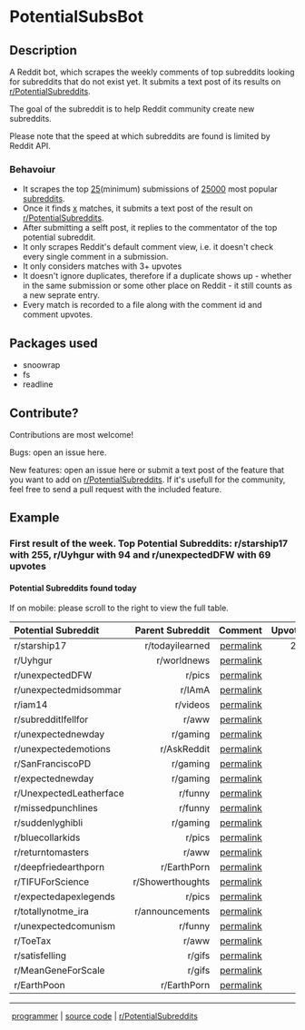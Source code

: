# PotentialSubsBot

## Description

A Reddit bot, which scrapes the weekly comments of top subreddits looking for subreddits that do not exist yet.
It submits a text post of its results on [r/PotentialSubreddits](https://www.reddit.com/r/PotentialSubreddits).

The goal of the subreddit is to help Reddit community create new subreddits.

Please note that the speed at which subreddits are found is limited by Reddit API.

### Behavoiur
* It scrapes the top [25](constants.js)(minimum) submissions of [25000](constants.js) most popular [subreddits](top_subreddits.txt).
* Once it finds [x](constants.js) matches, it submits a text post of the result on [r/PotentialSubreddits](https://www.reddit.com/r/PotentialSubreddits).
* After submitting a selft post, it replies to the commentator of the top potential subreddit.
* It only scrapes Reddit's default comment view, i.e. it doesn't check every single comment in a submission.
* It only considers matches with 3+ upvotes 
* It doesn't ignore duplicates, therefore if a duplicate shows up - whether in the same submission or some other place on Reddit - it still counts as a new seprate entry.
* Every match is recorded to a file along with the comment id and comment upvotes.

## Packages used
*  snoowrap
*  fs
*  readline

## Contribute?

Contributions are most welcome!

Bugs: open an issue here.

New features: open an issue here or submit a text post of the feature that you want to add on [r/PotentialSubreddits](https://www.reddit.com/r/PotentialSubreddits). If it's usefull for the community, feel free to send a pull request with the included feature.

## Example

### First result of the week. Top Potential Subreddits: r/starship17 with 255, r/Uyhgur with 94 and r/unexpectedDFW with 69 upvotes

#### Potential Subreddits found today

If on mobile: please scroll to the right to view the full table.

|Potential Subreddit|Parent Subreddit|Comment|Upvotes|
|:-|-:|-:|-:|
|r/starship17|r/todayilearned|[permalink](/r/todayilearned/comments/fbbf10/til_about_donald_watts_a_florida_resident_police/fj3qbgu/)|255
|r/Uyhgur|r/worldnews|[permalink](/r/worldnews/comments/f94lca/chinese_diplomat_to_australia_grilled_over/fipl0qs/)|94
|r/unexpectedDFW|r/pics|[permalink](/r/pics/comments/fbla9g/one_of_my_bar_regulars_waited_84_years_for_his/fj5ljwk/)|69
|r/unexpectedmidsommar|r/IAmA|[permalink](/r/IAmA/comments/fad232/since_1983_i_have_lived_worked_and_raised_a/fiy1frh/)|62
|r/iam14|r/videos|[permalink](/r/videos/comments/fah0mw/zach_dela_rocha_ratm_stops_a_concert_for_sexual/fiyz3s4/)|50
|r/subredditIfellfor|r/aww|[permalink](/r/aww/comments/f8z2oz/im_just_gonna_snuggle_up_right_in_here/fionk4c/)|49
|r/unexpectednewday|r/gaming|[permalink](/r/gaming/comments/f9ctzq/what_happened_to_just_put_the_disc_in_and_play/fir2i7v/)|46
|r/unexpectedemotions|r/AskReddit|[permalink](/r/AskReddit/comments/fbrn0e/dog_owners_of_reddit_would_you_cut_of_5_years_of/fj6h8cx/)|45
|r/SanFranciscoPD|r/gaming|[permalink](/r/gaming/comments/fayn2b/to_the_police_department_please/fj1ky1b/)|41
|r/expectednewday|r/gaming|[permalink](/r/gaming/comments/f9ctzq/what_happened_to_just_put_the_disc_in_and_play/firineu/)|37
|r/UnexpectedLeatherface|r/funny|[permalink](/r/funny/comments/fbvml5/shhhhh_just_let_it_happen/fj7dz4z/)|28
|r/missedpunchlines|r/funny|[permalink](/r/funny/comments/f9710w/just_to_turn_a_page/fiq6fhk/)|21
|r/suddenlyghibli|r/gaming|[permalink](/r/gaming/comments/fblczy/geralt_of_weebia/fj5acxh/)|19
|r/bluecollarkids|r/pics|[permalink](/r/pics/comments/f9kr1b/caught_my_3yo_boy_under_his_car_and_he_said_i/fisqbim/)|17
|r/returntomasters|r/aww|[permalink](/r/aww/comments/f8zte8/this_is_how_my_new_kittens_react_when_i_get_home/fipat9k/)|13
|r/deepfriedearthporn|r/EarthPorn|[permalink](/r/EarthPorn/comments/fatw8c/the_moonrise_above_a_summit_in_iceland_while_the/fj1dx0d/)|13
|r/TIFUForScience|r/Showerthoughts|[permalink](/r/Showerthoughts/comments/f8oscz/every_time_you_fall_asleep_you_are_putting/fin7dhl/)|8
|r/expectedapexlegends|r/pics|[permalink](/r/pics/comments/f8zk3k/pie_octane/fipfefm/)|5
|r/totallynotme_ira|r/announcements|[permalink](/r/announcements/comments/f8y9nx/spring_forward_into_reddits_2019_transparency/fip43o0/)|3
|r/unexpectedcomunism|r/funny|[permalink](/r/funny/comments/fbcncm/wine_glass_music/fj3wj18/)|3
|r/ToeTax|r/aww|[permalink](/r/aww/comments/fbnftw/hospitals_dressed_leap_day_babies_as_frogs_and/fj65cj9/)|3
|r/satisfelling|r/gifs|[permalink](/r/gifs/comments/fa0ui6/saw_a_post_where_a_guy_cut_a_tree_between_two/fix31l2/)|3
|r/MeanGeneForScale|r/gifs|[permalink](/r/gifs/comments/fb5ze5/andre_the_giant_using_mean_gene_for_scale/fj3c09k/)|3
|r/EarthPoon|r/EarthPorn|[permalink](/r/EarthPorn/comments/f8peya/a_photo_i_took_five_years_ago_in_the_cloud/fin8yu6/)|3
---

&nbsp;[programmer](https://www.reddit.com/message/compose/?toempty_vacuum=)&nbsp;|&nbsp;[source&nbsp;code](https://github.com/mt-empty/potentialSubsBot)&nbsp;|&nbsp;[r/PotentialSubreddits](https://www.reddit.com/r/PotentialSubreddits)&nbsp;
